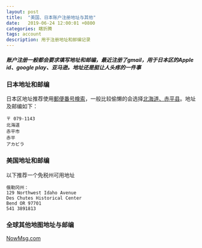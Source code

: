 ```yaml
---
layout: post
title:  "美国、日本账户注册地址与其他"
date:   2019-06-24 12:00:01 +0800
categories: 瞎折腾
tags: account
description: 用于注册地址和邮编记录
---
```

##### 账户注册一般都会要求填写地址和邮编，最近注册了gmail，用于日本区的Apple id、google play、亚马逊。地址还是挺让人头疼的一件事

### 日本地址和邮编

日本区地址推荐使用[郵便番号検索](https://www.post.japanpost.jp/zipcode/)，一般比较偷懒的会选择[北海道、赤平县](https://www.post.japanpost.jp/cgi-zip/zipcode.php?pref=1&city=1012180&id=2921)。地址及邮编如下：


    〒 079-1143
    北海道
    赤平市
    赤平
    アカビラ

### 美国地址和邮编

以下推荐一个免税州可用地址

    俄勒冈州：
    129 Northwest Idaho Avenue
    Des Chutes Historical Center
    Bend OR 97701
    541 3891813

### 全球其他地图地址与邮编

[NowMsg.com](https://www.nowmsg.com/findzip/findzip.asp)
